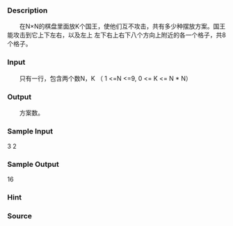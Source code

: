 
### Description
　　在N×N的棋盘里面放K个国王，使他们互不攻击，共有多少种摆放方案。国王能攻击到它上下左右，以及左上
左下右上右下八个方向上附近的各一个格子，共8个格子。
### Input
　　只有一行，包含两个数N，K （ 1 <=N <=9, 0 <= K <= N * N）
### Output
　　方案数。
### Sample Input
3 2
### Sample Output
16
### Hint

### Source
